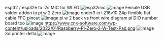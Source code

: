 esp32 / esp32e to i2s MIC for WLED
![esp32mic](https://github.com/user-attachments/assets/34f5be66-4092-46ee-a97c-7dacbf363f54)
![image](https://github.com/user-attachments/assets/2c3eedc4-4148-4280-a580-a14cee1b00a1)
Female USB solder addon to pi w 2 Zero 
![image](https://github.com/user-attachments/assets/a97ab638-7ad2-422e-8d2c-948c31f19730)
ender3 cri-216v10
24p flexible flat cable FFC pinout 
![image](https://github.com/user-attachments/assets/7576a9e7-d1d2-4b6d-a07c-cf7dafcbf7d5)
pi w 2 back vs front wire diagram pi DIO number board too
![image](https://github.com/user-attachments/assets/cb3af0a6-647f-42f2-9150-3d3ee03bac9e)
https://www.cnx-software.com/wp-content/uploads/2022/01/Raspberry-Pi-Zero-2-W-Test-Pad.png
![image](https://github.com/user-attachments/assets/2363e2b9-b821-457e-9b41-27d61fde8b68)
3d  printer delta
![image](https://github.com/user-attachments/assets/529e3154-0077-4215-a957-f131e7123249)

